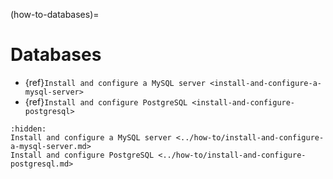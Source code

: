 (how-to-databases)=

# Databases

* {ref}`Install and configure a MySQL server <install-and-configure-a-mysql-server>`
* {ref}`Install and configure PostgreSQL <install-and-configure-postgresql>`

```{toctree}
:hidden:
Install and configure a MySQL server <../how-to/install-and-configure-a-mysql-server.md>
Install and configure PostgreSQL <../how-to/install-and-configure-postgresql.md>
```